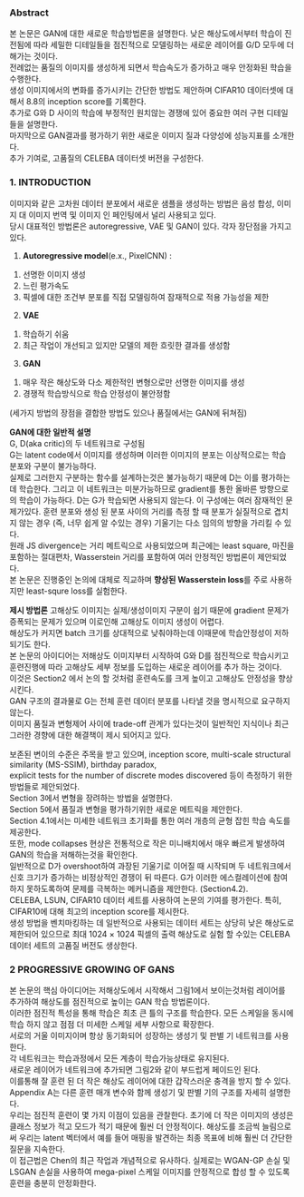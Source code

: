 ### Abstract
본 논문은 GAN에 대한 새로운 학습방법론을 설명한다. 낮은 해상도에서부터 학습이 진전됨에 따라 세밀한 디테일들을 점진적으로 모델링하는 새로운 레이어를 G/D 모두에 더해가는 것이다.  
전례없는 품질의 이미지를 생성하게 되면서 학습속도가 증가하고 매우 안정화된 학습을 수행한다.  
생성 이미지에서의 변화를 증가시키는 간단한 방법도 제안하며 CIFAR10 데이터셋에 대해서 8.8의 inception score를 기록한다.  
추가로 G와 D 사이의 학습에 부정적인 원치않는 경쟁에 있어 중요한 여러 구현 디테일들을 설명한다.  
마지막으로 GAN결과를 평가하기 위한 새로운 이미지 질과 다양성에 성능지표를 소개한다.  
추가 기여로, 고품질의 CELEBA 데이터셋 버전을 구성한다.  

### 1. INTRODUCTION 
이미지와 같은 고차원 데이터 분포에서 새로운 샘플을 생성하는 방법은 음성 합성, 이미지 대 이미지 번역 및 이미지 인 페인팅에서 널리 사용되고 있다.  
당시 대표적인 방법론은 autoregressive, VAE 및 GAN이 있다. 각자 장단점을 가지고 있다.   
1. **Autoregressive model**(e.x., PixelCNN) :  
 1) 선명한 이미지 생성
 2) 느린 평가속도
 3) 픽셀에 대한 조건부 분포를 직접 모델링하여 잠재적으로 적용 가능성을 제한  
2. **VAE**
 1) 학습하기 쉬움
 2) 최근 작업이 개선되고 있지만 모델의 제한 흐릿한 결과를 생성함
3. **GAN**
1) 매우 작은 해상도와 다소 제한적인 변형으로만 선명한 이미지를 생성
2) 경쟁적 학습방식으로 학습 안정성이 불안정함

(세가지 방법의 장점을 결합한 방법도 있으나 품질에서는 GAN에 뒤쳐짐)

**GAN에 대한 일반적 설명**  
G, D(aka critic)의 두 네트워크로 구성됨  
G는 latent code에서 이미지를 생성하며 이러한 이미지의 분포는 이상적으로는 학습 분포와 구분이 불가능하다.   
실제로 그러한지 구분하는 함수를 설계하는것은 불가능하기 때문에 D는 이를 평가하는데 학습한다. 그리고 이 네트워크는 미분가능하므로 gradient를 통한 올바른 방향으로의 학습이 가능하다.
D는 G가 학습되면 사용되지 않는다.
이 구성에는 여러 잠재적인 문제가있다. 
훈련 분포와 생성 된 분포 사이의 거리를 측정 할 때 분포가 실질적으로 겹치지 않는 경우 (즉, 너무 쉽게 알 수있는 경우) 기울기는 다소 임의의 방향을 가리킬 수 있다.  
원래 JS divergence는 거리 메트릭으로 사용되었으며 최근에는 least square, 마진을포함하는 절대편차, Wasserstein 거리를 포함하여 여러 안정적인 방법론이 제안되었다.  
본 논문은 진행중인 논의에 대체로 직교하며 **향상된 Wasserstein loss**를 주로 사용하지만 least-squre loss를 실험한다.  

**제시 방법론**
고해상도 이미지는 실제/생성이미지 구분이 쉽기 때문에 gradient 문제가 증폭되는 문제가 있으며 이로인해 고해상도 이미지 생성이 어렵다.  
해상도가 커지면 batch 크기를 상대적으로 낮춰야하는데 이때문에 학습안정성이 저하되기도 한다.  
본 논문의 아이디어는 저해상도 이미지부터 시작하여 G와 D를 점진적으로 학습시키고 훈련진행에 따라 고해상도 세부 정보를 도입하는 새로운 레이어를 추가 하는 것이다.  
이것은 Section2 에서 논의 할 것처럼 훈련속도를 크게 높이고 고해상도 안정성을 향상시킨다.  
GAN 구조의 결과물로 G는 전체 훈련 데이터 분포를 나타낼 것을 명시적으로 요구하지 않는다.  
이미지 품질과 변형제어 사이에 trade-off 관계가 있다는것이 일반적인 지식이나 최근 그러한 경향에 대한 해결책이 제시 되어지고 있다.  

보존된 변이의 수준은 주목을 받고 있으며, inception score, multi-scale structural similarity (MS-SSIM), birthday paradox,  
explicit tests for the number of discrete modes discovered 등이 측정하기 위한 방법들로 제안되었다.  
Section 3에서 변형을 장려하는 방법을 설명한다.  
Section 5에서 품질과 변형을 평가하기위한 새로운 메트릭을 제안한다.  
Section 4.1에서는 미세한 네트워크 초기화를 통한 여러 개층의 균형 잡힌 학습 속도를 제공한다.  
또한, mode collapses 현상은 전통적으로 작은 미니배치에서 매우 빠르게 발생하여 GAN의 학습을 저해하는것을 확인한다.  
일반적으로 D가 overshoot하여 과장된 기울기로 이어질 때 시작되며 두 네트워크에서 신호 크기가 증가하는 비정상적인 경쟁이 뒤 따른다.
G가  이러한 에스컬레이션에 참여하지 못하도록하여 문제를 극복하는 메커니즘을 제안한다. (Section4.2).  
CELEBA, LSUN, CIFAR10 데이터 세트를 사용하여 논문의 기여를 평가한다. 특히, CIFAR10에 대해 최고의 inception score를 제시한다.  
생성 방법을 벤치마킹하는 데 일반적으로 사용되는 데이터 세트는 상당히 낮은 해상도로 제한되어 있으므로 
최대 1024 × 1024 픽셀의 출력 해상도로 실험 할 수있는 CELEBA 데이터 세트의 고품질 버전도 생상한다.  

### 2 PROGRESSIVE GROWING OF GANS
본 논문의 핵심 아이디어는 저해상도에서 시작해서 그림1에서 보이는것처럼 레이어를 추가하여 해상도를 점진적으로 높이는 GAN 학습 방법론이다.  
이러한 점진적 특성을 통해 학습은 최초 큰 틀의 구조를 학습한다. 모든 스케일을 동시에 학습 하지 않고 점점 더 미세한 스케일 세부 사항으로 확장한다.  
서로의 거울 이미지이며 항상 동기화되어 성장하는 생성기 및 판별 기 네트워크를 사용한다.  
각 네트워크는 학습과정에서 모든 계층이 학습가능상태로 유지된다.  
새로운 레이어가 네트워크에 추가되면 그림2와 같이 부드럽게 페이드인 된다.  
이를통해 잘 훈련 된 더 작은 해상도 레이어에 대한 갑작스러운 충격을 방지 할 수 있다.  
Appendix A는 다른 훈련 매개 변수와 함께 생성기 및 판별 기의 구조를 자세히 설명한다.  
우리는 점진적 훈련이 몇 가지 이점이 있음을 관찰한다. 
초기에 더 작은 이미지의 생성은 클래스 정보가 적고 모드가 적기 때문에 훨씬 더 안정적이다. 
해상도를 조금씩 늘림으로써 우리는 latent 벡터에서 예를 들어 매핑을 발견하는 최종 목표에 비해 훨씬 더 간단한 질문을 지속한다.  
이 접근법은 Chen의 최근 작업과 개념적으로 유사하다. 
실제로는 WGAN-GP 손실 및 LSGAN 손실을 사용하여 mega-pixel 스케일 이미지를 안정적으로 합성 할 수 있도록 훈련을 충분히 안정화한다.

